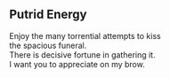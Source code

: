 Putrid Energy
-------------
Enjoy the many torrential attempts to kiss  
the spacious funeral.  
There is decisive fortune in gathering it.  
I want you to appreciate on my brow.  
